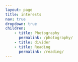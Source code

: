 ```yaml
---
layout: page
title: interests
nav: true
dropdown: true
children: 
    - title: Photography
      permalink: /photography/
    - title: divider
    - title: Reading
      permalink: /reading/
---
```

